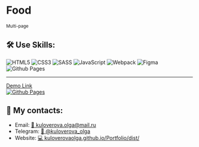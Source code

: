 <h1>Food</h1> 
<sub>Multi-page</sub>


<h2>🛠️ Use Skills:</h2>  

 ![HTML5](https://img.shields.io/badge/html5-%23E34F26.svg?style=for-the-badge&logo=html5&logoColor=white)
 ![CSS3](https://img.shields.io/badge/css3-%231572B6.svg?style=for-the-badge&logo=css3&logoColor=white)
 ![SASS](https://img.shields.io/badge/SASS-hotpink.svg?style=for-the-badge&logo=SASS&logoColor=white)
![JavaScript](https://img.shields.io/badge/javascript-%23323330.svg?style=for-the-badge&logo=javascript&logoColor=%23F7DF1E)
![Webpack](https://img.shields.io/badge/webpack-%238DD6F9.svg?style=for-the-badge&logo=webpack&logoColor=black)
![Figma](https://img.shields.io/badge/figma-%23F24E1E.svg?style=for-the-badge&logo=figma&logoColor=white)
![Github Pages](https://img.shields.io/badge/github%20pages-121013?style=for-the-badge&logo=github&logoColor=white)

---

[Demo Link <br>![Github Pages](https://img.shields.io/badge/github%20pages-121013?style=for-the-badge&logo=github&logoColor=white)](https://kuloverovaolga.github.io/Food/dist/)


<h2>📱 My contacts:</h2> 
<ul>
 <li>Email: <a href="mailto:kuloverova.olga@mail.ru">📧 kuloverova.olga@mail.ru</a></li>
 <li>Telegram:  <a href="https://t.me/kuloverova_olga">💬 @kuloverova_olga</a></li>
 <li>Website:  <a href="https://kuloverovaolga.github.io/Portfolio/dist/">💻 kuloverovaolga.github.io/Portfolio/dist/</a></li>

</ul>
